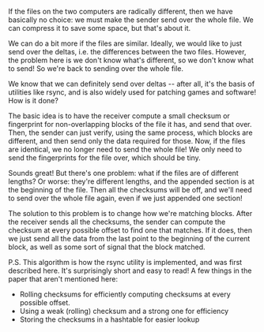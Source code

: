 If the files on the two computers are radically different, then we have basically no choice: we must make the sender send over the whole file. We can compress it to save some space, but that's about it.

We can do a bit more if the files are similar. Ideally, we would like to just send over the deltas, i.e. the differences between the two files. However, the problem here is we don't know what's different, so we don't know what to send! So we're back to sending over the whole file.

We know that we can definitely send over deltas -- after all, it's the basis of utilities like rsync, and is also widely used for patching games and software! How is it done?

The basic idea is to have the receiver compute a small checksum or fingerprint for non-overlapping blocks of the file it has, and send that over. Then, the sender can just verify, using the same process, which blocks are different, and then send only the data required for those. Now, if the files are identical, we no longer need to send the whole file! We only need to send the fingerprints for the file over, which should be tiny.

Sounds great! But there's one problem: what if the files are of different lengths? Or worse: they're different lengths, and the appended section is at the beginning of the file. Then all the checksums will be off, and we'll need to send over the whole file again, even if we just appended one section!

The solution to this problem is to change how we're matching blocks. After the receiver sends all the checksums, the sender can compute the checksum at every possible offset to find one that matches. If it does, then we just send all the data from the last point to the beginning of the current block, as well as some sort of signal that the block matched.

P.S. This algorithm is how the rsync utility is implemented, and was first described here. It's surprisingly short and easy to read! A few things in the paper that aren't mentioned here:

- Rolling checksums for efficiently computing checksums at every possible offset.
- Using a weak (rolling) checksum and a strong one for efficiency
- Storing the checksums in a hashtable for easier lookup
